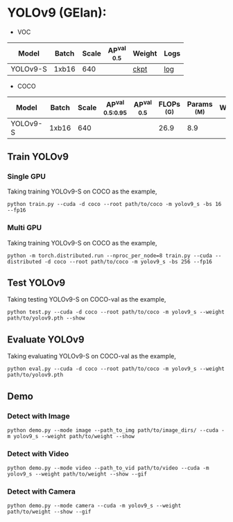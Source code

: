 # YOLOv9 (GElan):

- VOC

|     Model   | Batch | Scale | AP<sup>val<br>0.5 | Weight |  Logs  |
|-------------|-------|-------|-------------------|--------|--------|
| YOLOv9-S    | 1xb16 |  640  |                   | [ckpt]() | [log]() |

- COCO

|    Model    | Batch | Scale | AP<sup>val<br>0.5:0.95 | AP<sup>val<br>0.5 | FLOPs<br><sup>(G) | Params<br><sup>(M) | Weight |  Logs  |
|-------------|-------|-------|------------------------|-------------------|-------------------|--------------------|--------|--------|
| YOLOv9-S    | 1xb16 |  640  |                        |                   |   26.9            |   8.9             |  |  |



## Train YOLOv9
### Single GPU
Taking training YOLOv9-S on COCO as the example,
```Shell
python train.py --cuda -d coco --root path/to/coco -m yolov9_s -bs 16 --fp16 
```

### Multi GPU
Taking training YOLOv9-S on COCO as the example,
```Shell
python -m torch.distributed.run --nproc_per_node=8 train.py --cuda --distributed -d coco --root path/to/coco -m yolov9_s -bs 256 --fp16 
```

## Test YOLOv9
Taking testing YOLOv9-S on COCO-val as the example,
```Shell
python test.py --cuda -d coco --root path/to/coco -m yolov9_s --weight path/to/yolov9.pth --show 
```

## Evaluate YOLOv9
Taking evaluating YOLOv9-S on COCO-val as the example,
```Shell
python eval.py --cuda -d coco --root path/to/coco -m yolov9_s --weight path/to/yolov9.pth 
```

## Demo
### Detect with Image
```Shell
python demo.py --mode image --path_to_img path/to/image_dirs/ --cuda -m yolov9_s --weight path/to/weight --show
```

### Detect with Video
```Shell
python demo.py --mode video --path_to_vid path/to/video --cuda -m yolov9_s --weight path/to/weight --show --gif
```

### Detect with Camera
```Shell
python demo.py --mode camera --cuda -m yolov9_s --weight path/to/weight --show --gif
```
